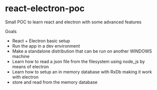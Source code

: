 # react-electron-poc

Small POC to learn react and electron with some advanced features

Goals

-   React + Electron basic setup
-   Run the app in a dev environment
-   Make a standalone distribution that can be run on another WINDOWS machine
-   Learn how to read a json file from the filesystem using node_js by means
    of electron
-   Learn how to setup an in memory database with RxDb making it work with electron
-   store and read from the memory database
